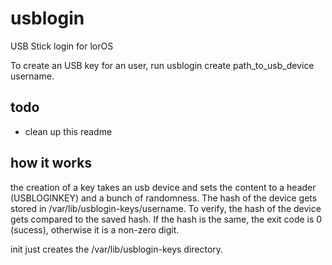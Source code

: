 # usblogin
USB Stick login for lorOS

To create an USB key for an user, run usblogin create path_to_usb_device username.

## todo

- clean up this readme

## how it works
the creation of a key takes an usb device and sets the content to a header (USBLOGINKEY) and a bunch of randomness. The hash of the device gets stored in /var/lib/usblogin-keys/username. To verify, the hash of the device gets compared to the saved hash. If the hash is the same, the exit code is 0 (sucess), otherwise it is a non-zero digit.

init just creates the /var/lib/usblogin-keys directory.
